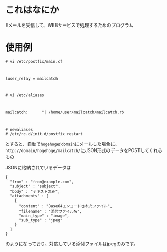 # これはなにか
Eメールを受信して、WEBサービスで処理するためのプログラム

# 使用例
    # vi /etc/postfix/main.cf
#
    luser_relay = mailcatch
#
    # vi /etc/aliases
#
    mailcatch:      "| /home/user/mailcatch/mailcatch.rb
#
    # newaliases
    # /etc/rc.d/init.d/postfix restart

とすると、自動で`hogehoge@domain`にメールした場合に、  
`http://domain/hogehoge/mailcatch/`にJSON形式のデータをPOSTしてくれるもの  

JSONに格納されているデータは
<pre><code>{
  "from" : "from@example.com",
  "subject" : "subject",
  "body" : "テキストのみ",
  "attachments" : [
    {
      "content" : "Base64エンコードされたファイル",
      "filename" : "添付ファイル名",
      "main_type" : "image",
      "sub_type" : "jpeg"
    }
  ]
}</pre></code>
のようになっており、対応している添付ファイルはjpegのみです。
